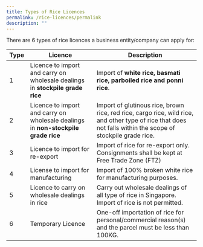 ```yaml
---
title: Types of Rice Licences
permalink: /rice-licences/permalink
description: ""
---
```

There are 6 types of rice licences a business entity/company can apply for:

| Type | Licence | Description |
| -------- | -------- | -------- |
| 1  | Licence to import and carry on wholesale dealings in **stockpile grade rice**    |  Import of **white rice, basmati rice, parboiled rice and ponni rice**.   |
| 2  | Licence to import and carry on wholesale dealings in **non-stockpile grade rice** |     Import of glutinous rice, brown rice, red rice, cargo rice, wild rice, and other type of rice that does not falls within the scope of stockpile grade rice.    |
| 3 | Licence to import for re-export| Import of rice for re-export only. Consignments shall be kept at Free Trade Zone (FTZ)|
| 4 | License to import for manufacturing| Import of 100% broken white rice for manufacturing purposes. |
| 5 | Licence to carry on wholesale dealings in rice     |Carry out wholesale dealings of all type of rice in Singapore. Import of rice is not permitted.|
| 6 | Temporary Licence  |  One-off importation of rice for personal/commercial reason(s) and the parcel must be less than 100KG.    |